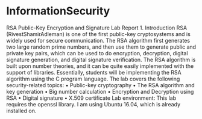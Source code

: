 # InformationSecurity
RSA Public-Key Encryption and Signature Lab Report 1. Introduction
RSA (RivestShamirAdleman) is one of the first public-key cryptosystems and is widely used for secure communication. The RSA algorithm first generates two large random prime numbers, and then use them to generate public and private key pairs, which can be used to do encryption, decryption, digital signature generation, and digital signature verification. The RSA algorithm is built upon number theories, and it can be quite easily implemented with the support of libraries. Essentially, students will be implementing the RSA algorithm using the C program language.
The lab covers the following security-related topics: • Public-key cryptography
• The RSA algorithm and key generation
• Big number calculation
• Encryption and Decryption using RSA
• Digital signature
• X.509 certificate
Lab environment: This lab requires the openssl library. I am using Ubuntu 16.04,
which is already installed on.
